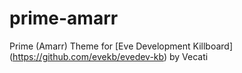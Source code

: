 # prime-amarr
Prime (Amarr) Theme for [Eve Development Killboard] (https://github.com/evekb/evedev-kb) by Vecati
